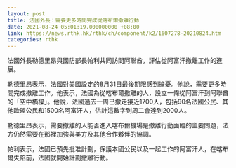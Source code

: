 ```yaml
---
layout: post
title: 法國外長：需要更多時間完成從喀布爾撤離行動
date: 2021-08-24 05:01:19.000000000 +08:00
link: https://news.rthk.hk/rthk/ch/component/k2/1607278-20210824.htm
categories: rthk
---
```


法國外長勒德里昂與國防部長帕利共同訪問阿聯酋，評估從阿富汗撤離工作的進展。

勒德里昂表示，法國對美國設定的8月31日最後期限感到擔憂。他說，需要更多時間完成撤離工作。他表示，法國為從喀布爾撤離的人，設立一條從阿富汗到阿聯酋的「空中橋樑」。他說，法國過去一周已撤走接近1700人，包括90名法國公民、其他歐盟公民和1500名阿富汗人，估計這數字到周二會達到2000人。

勒德里昂表示，需要撤離的人能否進入喀布爾機場是撤離行動面臨的主要問題，法方仍然需要在那裡加強與美方及其他合作夥伴的協調。

帕利表示，法國已預先批准計劃，保護本國公民以及一起工作的阿富汗人，在喀布爾失陷前，法國就開始計劃撤離行動。
